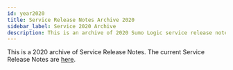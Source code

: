 ```yaml
---
id: year2020
title: Service Release Notes Archive 2020
sidebar_label: Service 2020 Archive
description: This is an archive of 2020 Sumo Logic service release notes.
---
```


This is a 2020 archive of Service Release Notes. The current Service Release Notes are [here](/docs/releasenotes/service).
